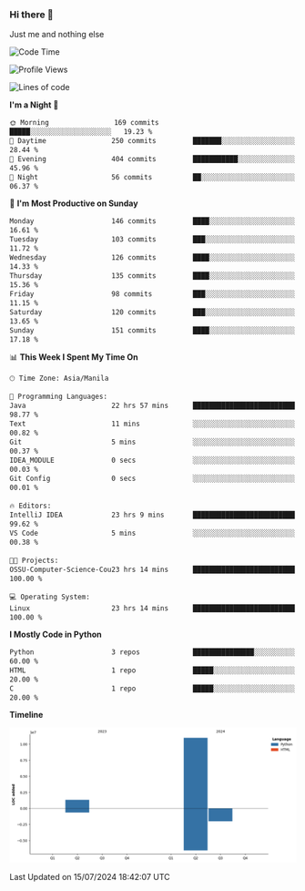 ### Hi there 👋

Just me and nothing else


<!--START_SECTION:waka-->
![Code Time](http://img.shields.io/badge/Code%20Time-503%20hrs%2058%20mins-blue)

![Profile Views](http://img.shields.io/badge/Profile%20Views-8-blue)

![Lines of code](https://img.shields.io/badge/From%20Hello%20World%20I%27ve%20Written-12.3%20million%20lines%20of%20code-blue)

**I'm a Night 🦉** 

```text
🌞 Morning                169 commits         █████░░░░░░░░░░░░░░░░░░░░   19.23 % 
🌆 Daytime                250 commits         ███████░░░░░░░░░░░░░░░░░░   28.44 % 
🌃 Evening                404 commits         ███████████░░░░░░░░░░░░░░   45.96 % 
🌙 Night                  56 commits          ██░░░░░░░░░░░░░░░░░░░░░░░   06.37 % 
```
📅 **I'm Most Productive on Sunday** 

```text
Monday                   146 commits         ████░░░░░░░░░░░░░░░░░░░░░   16.61 % 
Tuesday                  103 commits         ███░░░░░░░░░░░░░░░░░░░░░░   11.72 % 
Wednesday                126 commits         ████░░░░░░░░░░░░░░░░░░░░░   14.33 % 
Thursday                 135 commits         ████░░░░░░░░░░░░░░░░░░░░░   15.36 % 
Friday                   98 commits          ███░░░░░░░░░░░░░░░░░░░░░░   11.15 % 
Saturday                 120 commits         ███░░░░░░░░░░░░░░░░░░░░░░   13.65 % 
Sunday                   151 commits         ████░░░░░░░░░░░░░░░░░░░░░   17.18 % 
```


📊 **This Week I Spent My Time On** 

```text
🕑︎ Time Zone: Asia/Manila

💬 Programming Languages: 
Java                     22 hrs 57 mins      █████████████████████████   98.77 % 
Text                     11 mins             ░░░░░░░░░░░░░░░░░░░░░░░░░   00.82 % 
Git                      5 mins              ░░░░░░░░░░░░░░░░░░░░░░░░░   00.37 % 
IDEA_MODULE              0 secs              ░░░░░░░░░░░░░░░░░░░░░░░░░   00.03 % 
Git Config               0 secs              ░░░░░░░░░░░░░░░░░░░░░░░░░   00.01 % 

🔥 Editors: 
IntelliJ IDEA            23 hrs 9 mins       █████████████████████████   99.62 % 
VS Code                  5 mins              ░░░░░░░░░░░░░░░░░░░░░░░░░   00.38 % 

🐱‍💻 Projects: 
OSSU-Computer-Science-Cou23 hrs 14 mins      █████████████████████████   100.00 % 

💻 Operating System: 
Linux                    23 hrs 14 mins      █████████████████████████   100.00 % 
```

**I Mostly Code in Python** 

```text
Python                   3 repos             ███████████████░░░░░░░░░░   60.00 % 
HTML                     1 repo              █████░░░░░░░░░░░░░░░░░░░░   20.00 % 
C                        1 repo              █████░░░░░░░░░░░░░░░░░░░░   20.00 % 
```



**Timeline**

![Lines of Code chart](https://raw.githubusercontent.com/brutist/brutist/main/assets/bar_graph.png)


 Last Updated on 15/07/2024 18:42:07 UTC
<!--END_SECTION:waka-->
